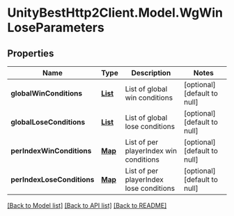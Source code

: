 # UnityBestHttp2Client.Model.WgWinLoseParameters
## Properties

Name | Type | Description | Notes
------------ | ------------- | ------------- | -------------
**globalWinConditions** | [**List**](WgSingleCondition.md) | List of global win conditions | [optional] [default to null]
**globalLoseConditions** | [**List**](WgSingleCondition.md) | List of global lose conditions | [optional] [default to null]
**perIndexWinConditions** | [**Map**](WgSingleCondition.md) | List of per playerIndex win conditions | [optional] [default to null]
**perIndexLoseConditions** | [**Map**](WgSingleCondition.md) | List of per playerIndex lose conditions | [optional] [default to null]

[[Back to Model list]](../README.md#documentation-for-models) [[Back to API list]](../README.md#documentation-for-api-endpoints) [[Back to README]](../README.md)

